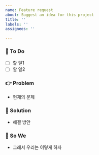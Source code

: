```yaml
---
name: Feature request
about: Suggest an idea for this project
title: ''
labels: ''
assignees: ''

---
```


### 📌 To Do 

- [ ] 할 일1
- [ ] 할 일2

### 👉 Problem 

- 현재의 문제

### 🏀 Solution

- 해결 방안

### 👊 So We

- 그래서 우리는 이렇게 하자
